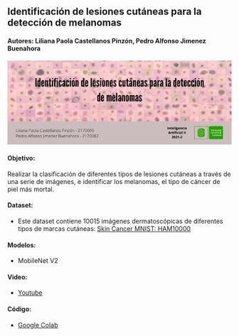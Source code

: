 ## Identificación de lesiones cutáneas para la detección de melanomas

#### Autores: Liliana Paola Castellanos Pinzón, Pedro Alfonso Jimenez Buenahora

![Image text](https://github.com/lipaocaspi/Skin_Cancer/blob/main/Banner.png)

#### Objetivo:
Realizar la clasificación de diferentes tipos de lesiones cutáneas a través de una serie de imágenes, e identificar los melanomas, el tipo de cáncer de piel más mortal.
#### Dataset:
* Este dataset contiene 10015 imágenes dermatoscópicas de diferentes tipos de marcas cutáneas: [Skin Cancer MNIST: HAM10000](https://www.kaggle.com/kmader/skin-cancer-mnist-ham10000)
#### Modelos:
* MobileNet V2
#### Video:
* [Youtube](https://www.youtube.com/)
#### Código:
* [Google Colab](https://drive.google.com/drive/folders/1kIas992ySw_ZCuUdCauTSoiKY3r3Yg61?usp=sharing)
